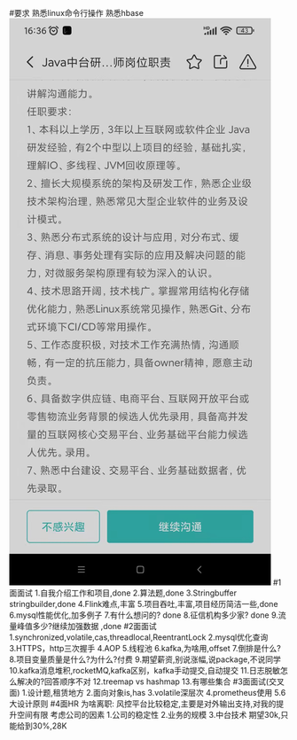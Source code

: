 #要求
熟悉linux命令行操作
熟悉hbase
![](.z_面试_02_技术面_05_京东物流_中台_pending_images/2d888ab3.png)
#1面面试
1.自我介绍工作和项目,done
2.算法题,done
3.Stringbuffer stringbuilder,done
4.Flink难点,丰富
5.项目吞吐,丰富,项目经历简洁一些,done
6.mysql性能优化,加多例子
7.有什么想问的? done
8.征信机构多少家? done
9.流量峰值多少?继续加强数据 ,done
#2面面试
1.synchronized,volatile,cas,threadlocal,ReentrantLock
2.mysql优化查询
3.HTTPS，http三次握手
4.AOP
5.线程池
6.kafka,为啥用,offset
7.倒排是什么?
8.项目变量质量是什么?为什么?付费
9.期望薪资,别说涨幅,说package,不说同学
10.kafka消息堆积,rocketMQ,kafka区别，kafka手动提交,自动提交
11.日志脱敏怎么解决的?回答顺序不对
12.treemap vs hashmap
13.有哪些集合
#3面面试(交叉面)
1.设计题,租赁地方
2.面向对象is,has
3.volatile深层次
4.prometheus使用
5.6大设计原则
#4面HR
为啥离职:
风控平台比较稳定,主要是对外输出支持,对我的提升空间有限
考虑公司的因素
1.公司的稳定性
2.业务的规模
3.中台技术
期望30k,只能给到30%,28K

